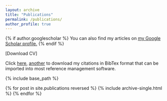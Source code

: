 ```yaml
---
layout: archive
title: "Publications"
permalink: /publications/
author_profile: true
---
```


{% if author.googlescholar %}
  You can also find my articles on <u><a href="{{author.googlescholar}}">my Google Scholar profile</a>.</u>
{% endif %}

[Download CV]

Click [here](assets/rangarajan.bib), [another](assets/cv.pdf) to download my citations in BibTex format that can be imported into most reference management software.

{% include base_path %}

{% for post in site.publications reversed %}
  {% include archive-single.html %}
{% endfor %}

